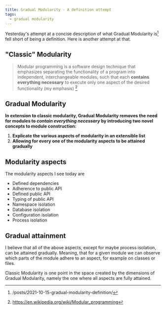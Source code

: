 ```yaml
---
title: Gradual Modularity - A definition attempt
tags:
  - gradual modularity
---
```


Yesterday's attempt at a concise description of what Gradual Modularity is[^1] fell short of being a definition. Here is another attempt at that.

<!--more-->

## "Classic" Modularity

> Modular programming is a software design technique that emphasizes separating the functionality of a program into independent, interchangeable modules, such that each **contains everything necessary** to execute only one aspect of the desired functionality (my emphasis) [^2] 

## Gradual Modularity

**In extension to classic modularity, Gradual Modularity removes the need for modules to *contain everything necessary* by introducing two novel concepts to module construction:**

1. **Explicate the various aspects of modularity in an extensible list**
2. **Allowing for every one of the modularity aspects to be attained gradually**

## Modularity aspects

The modularity aspects I see today are

* Defined dependencies
* Adherence to public API
* Defined public API
* Typing of public API
* Namespace isolation
* Database isolation
* Configuration isolation
* Process isolation

## Gradual attainment

I believe that all of the above aspects, except for maybe process isolation, can be attained gradually. Meaning, that for a given module we can observe which parts of the module adhere to an aspect, for example on classes or files.

Classic Modularity is one point in the space created by the dimensions of Gradual Modularity, namely the one where all aspects are fully attained.

[^1]: /posts/2021-10-15-gradual-modularity-definition/
[^2]: https://en.wikipedia.org/wiki/Modular_programming

